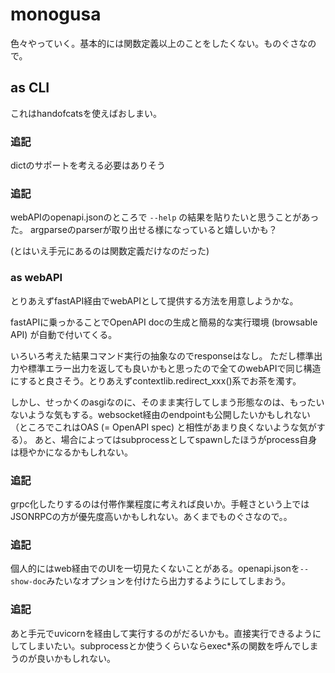 # monogusa

色々やっていく。基本的には関数定義以上のことをしたくない。ものぐさなので。

## as CLI

これはhandofcatsを使えばおしまい。

### 追記

dictのサポートを考える必要はありそう

### 追記

webAPIのopenapi.jsonのところで `--help` の結果を貼りたいと思うことがあった。
argparseのparserが取り出せる様になっていると嬉しいかも？

(とはいえ手元にあるのは関数定義だけなのだった)

### as webAPI

とりあえずfastAPI経由でwebAPIとして提供する方法を用意しようかな。

fastAPIに乗っかることでOpenAPI docの生成と簡易的な実行環境 (browsable API) が自動で付いてくる。

いろいろ考えた結果コマンド実行の抽象なのでresponseはなし。
ただし標準出力や標準エラー出力を返しても良いかもと思ったので全てのwebAPIで同じ構造にすると良さそう。とりあえずcontextlib.redirect_xxx()系でお茶を濁す。

しかし、せっかくのasgiなのに、そのまま実行してしまう形態なのは、もったいないような気もする。websocket経由のendpointも公開したいかもしれない（ところでこれはOAS (= OpenAPI spec) と相性があまり良くないような気がする）。
あと、場合によってはsubprocessとしてspawnしたほうがprocess自身は穏やかになるかもしれない。

### 追記

grpc化したりするのは付帯作業程度に考えれば良いか。手軽さという上ではJSONRPCの方が優先度高いかもしれない。あくまでものぐさなので。。

### 追記

個人的にはweb経由でのUIを一切見たくないことがある。openapi.jsonを`--show-doc`みたいなオプションを付けたら出力するようにしてしまおう。

### 追記

あと手元でuvicornを経由して実行するのがだるいかも。直接実行できるようにしてしまいたい。subprocessとか使うくらいならexec*系の関数を呼んでしまうのが良いかもしれない。
